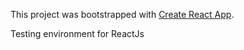 This project was bootstrapped with [Create React App](https://github.com/facebookincubator/create-react-app).

Testing environment for ReactJs
